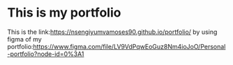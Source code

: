 # This is my portfolio
This is the link:https://nsengiyumvamoses90.github.io/portfolio/
by using figma of my portfolio:https://www.figma.com/file/LV9VdPqwEoGuz8Nm4ioJoO/Personal-portfolio?node-id=0%3A1
